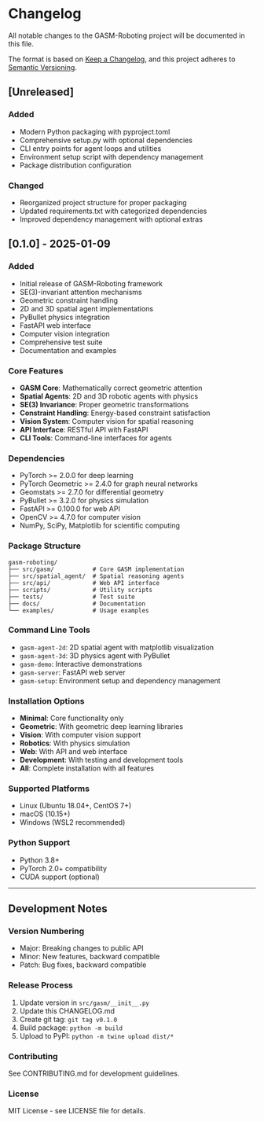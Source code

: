 # Changelog

All notable changes to the GASM-Roboting project will be documented in this file.

The format is based on [Keep a Changelog](https://keepachangelog.com/en/1.0.0/),
and this project adheres to [Semantic Versioning](https://semver.org/spec/v2.0.0.html).

## [Unreleased]

### Added
- Modern Python packaging with pyproject.toml
- Comprehensive setup.py with optional dependencies
- CLI entry points for agent loops and utilities
- Environment setup script with dependency management
- Package distribution configuration

### Changed
- Reorganized project structure for proper packaging
- Updated requirements.txt with categorized dependencies
- Improved dependency management with optional extras

## [0.1.0] - 2025-01-09

### Added
- Initial release of GASM-Roboting framework
- SE(3)-invariant attention mechanisms
- Geometric constraint handling
- 2D and 3D spatial agent implementations
- PyBullet physics integration
- FastAPI web interface
- Computer vision integration
- Comprehensive test suite
- Documentation and examples

### Core Features
- **GASM Core**: Mathematically correct geometric attention
- **Spatial Agents**: 2D and 3D robotic agents with physics
- **SE(3) Invariance**: Proper geometric transformations
- **Constraint Handling**: Energy-based constraint satisfaction
- **Vision System**: Computer vision for spatial reasoning
- **API Interface**: RESTful API with FastAPI
- **CLI Tools**: Command-line interfaces for agents

### Dependencies
- PyTorch >= 2.0.0 for deep learning
- PyTorch Geometric >= 2.4.0 for graph neural networks  
- Geomstats >= 2.7.0 for differential geometry
- PyBullet >= 3.2.0 for physics simulation
- FastAPI >= 0.100.0 for web API
- OpenCV >= 4.7.0 for computer vision
- NumPy, SciPy, Matplotlib for scientific computing

### Package Structure
```
gasm-roboting/
├── src/gasm/           # Core GASM implementation
├── src/spatial_agent/  # Spatial reasoning agents
├── src/api/            # Web API interface
├── scripts/            # Utility scripts
├── tests/              # Test suite
├── docs/               # Documentation
└── examples/           # Usage examples
```

### Command Line Tools
- `gasm-agent-2d`: 2D spatial agent with matplotlib visualization
- `gasm-agent-3d`: 3D physics agent with PyBullet
- `gasm-demo`: Interactive demonstrations
- `gasm-server`: FastAPI web server
- `gasm-setup`: Environment setup and dependency management

### Installation Options
- **Minimal**: Core functionality only
- **Geometric**: With geometric deep learning libraries
- **Vision**: With computer vision support
- **Robotics**: With physics simulation
- **Web**: With API and web interface
- **Development**: With testing and development tools
- **All**: Complete installation with all features

### Supported Platforms
- Linux (Ubuntu 18.04+, CentOS 7+)
- macOS (10.15+)  
- Windows (WSL2 recommended)

### Python Support
- Python 3.8+
- PyTorch 2.0+ compatibility
- CUDA support (optional)

---

## Development Notes

### Version Numbering
- Major: Breaking changes to public API
- Minor: New features, backward compatible
- Patch: Bug fixes, backward compatible

### Release Process
1. Update version in `src/gasm/__init__.py`
2. Update this CHANGELOG.md
3. Create git tag: `git tag v0.1.0`
4. Build package: `python -m build`
5. Upload to PyPI: `python -m twine upload dist/*`

### Contributing
See CONTRIBUTING.md for development guidelines.

### License
MIT License - see LICENSE file for details.
